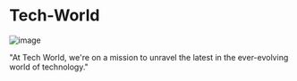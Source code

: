 # Tech-World
![image](https://www.shopnorwaymks.no/wp-content/uploads/2024/03/TechWorld-Blog.jpg)

"At Tech World, we're on a mission to unravel the latest in the ever-evolving world of technology."
